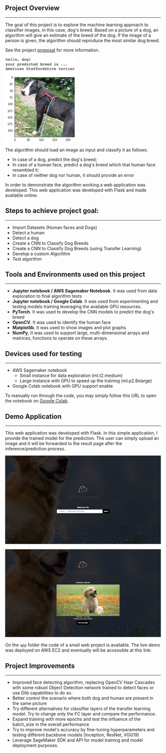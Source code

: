 [//]: # (Image References)

[image1]: ./images/sample_dog_output.png "Sample Output"
[image2]: ./images/App_Screenshot_1.png "Web App Home Screen"
[image3]: ./images/App_Screenshot_2.png "Web App Prediction Results"


## Project Overview
___
The goal of this project is to explore the machine learning approach to classifier images, in this case, dog's breed. Based on a picture of a dog, an algorithm will give an estimate of the breed of the dog. If the image of a person is given, the algorithm should reproduce the most similar dog breed. 

See the project [proposal](https://github.com/paulovsm/dog-breed-classifier/blob/master/proposal.pdfhttps://www.google.com) for more information.

![Sample Output][image1]

The algorithm should load an image as input and classify it as follows:

* In case of a dog, predict the dog's breed;
* In case of a human face, predict a dog's breed which that human face resembled it;
* In case of neither dog nor human, it should provide an error

In order to demonstrate the algorithm working a web application was developed. This web application was developed with Flask and made available online.

## Steps to achieve project goal:
___
* Import Datasets (Human faces and Dogs)
* Detect a human
* Detect a dog
* Create a CNN to Classify Dog Breeds
* Create a CNN to Classify Dog Breeds (using Transfer Learning)
* Develop a custom Algorithm
* Test algorithm

## Tools and Environments used on this project
___
* **Jupyter notebook / AWS Sagemaker Notebook**. It was used from data exploration to final algorithm tests
* **Jupyter notebook / Google Colab**. It was used from experimenting and testing models training leveraging the available GPU resources.
* **PyTorch**. It was used to develop the CNN models to predict the dog's breed
* **OpenCV**. It was used to identify the human face
* **Matplotlib**. It was used to show images and plot graphs
* **NumPy**, It was used to support large, multi-dimensional arrays and matrices, functions to operate on these arrays.

## Devices used for testing
___
* AWS Sagemaker notebook
	* Small instance for data exploration (ml.t2.medium) 
	* Large instance with GPU to speed up the training (ml.p2.8xlarge)
* Google Colab notebook with GPU support enable

To manually run through the code, you may simply follow this URL to open the notebook on [Google Colab](https://colab.research.google.com/github/paulovsm/dog-breed-classifier/blob/master/dog_app.ipynb).

## Demo Application
___
This web application was developed with Flask. In this simple application, I provide the trained model for the prediction. The user can simply upload an image and it will be forwarded to the result page after the inference/prediction process.

![Sample Output][image2]

![Sample Output][image3]

On the `app` folder the code of a small web project is available. The live demo was deployed on AWS EC2 and eventually will be accessible at this link: 

## Project Improvements
___
* Improved face detecting algorithm, replacing OpenCV Haar Cascades with some robust Object Detection network trained to detect faces or use Dlib capabilities to do so.
* Better control the scenario where both dog and human are present in the same picture
* Try different alternatives for classifier layers of the transfer learning model. Try to change only the FC layer and compare the performance.
* Expand training with more epochs and test the influence of the batch_size in the overall performance
* Try to improve model's accuracy  by fine-tuning hyperparameters and  testing different backbone models (Inception, ResNet, VGG19)
* Leverage SageMaker SDK and API for model training and model deployment purposes.